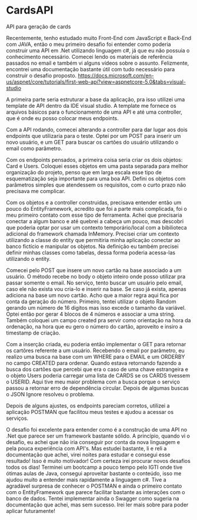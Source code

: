 # CardsAPI
API para geração de cards

Recentemente, tenho estudado muito Front-End com JavaScript e Back-End com JAVA, então o meu primeiro desafio foi entender como poderia construir uma API em .Net utilizando linguagem c#, já que eu não possuia o conhecimento necessário. Comecei lendo os materiais de referência passados no email e também vi alguns vídeos sobre o assunto.
Felizmente, encontrei uma documentação bastante útil com tudo necessário para construir o desafio proposto. 
https://docs.microsoft.com/en-us/aspnet/core/tutorials/first-web-api?view=aspnetcore-5.0&tabs=visual-studio

A primeira parte seria estruturar a base da aplicação, pra isso utilizei uma template de API dentro da IDE visual studio.
A template me fornece os arquivos básicos para o funcionamento de uma API e até uma controller, que é onde eu posso colocar meus endpoints.

Com a API rodando, comecei alterando a controller para dar lugar aos dois endpoints que utilizaria para o teste. Optei por um POST para inserir um novo usuário,
e um GET para buscar os cartões do usuário utilizando o email como parâmetro.

Com os endpoints pensados, a primeira coisa seria criar os dois objetos: Card e Users. Coloquei esses objetos em uma pasta separada para melhor organização do projeto,
penso que em larga escala esse tipo de esquematização seja importante para uma boa API. Defini os objetos com parâmetros simples que atendessem os requisitos, com o curto prazo
não precisava me complicar.

Com os objetos e a controller construidas, precisava entender então um pouco do EntityFramework, acredito que foi a parte mais complicada,
foi o meu primeiro contato com esse tipo de ferramenta. Achei que precisaria conectar a algum banco e até quebrei a cabeça um pouco,
mas descobri que poderia optar por usar um contexto temporário/local com a bibilioteca adicional do framework chamada InMemory.
Precisei criar um contexto utilizando a classe do entity que permitiria minha aplicação conectar ao banco fictício e manipular os objetos.
Na definição eu também precisei definir minhas classes como tabelas, dessa forma poderia acessa-las utilizando o entity.

Comecei pelo POST que insere um novo cartão na base associado a um usuário. O método recebe no body o objeto inteiro onde posso utilizar pra passar somente o email.
No serviço, tento buscar um usuário pelo email, caso ele não exista vou cria-lo e inserir na base. Se caso já exista, apenas adiciona na base um novo cartão.
Acho que a maior regra aqui fica por conta da geração do número. Primeiro, tentei utilizar o objeto Random gerando um número de 16 digitos mas isso excede o tamanho da variável.
Optei então por gerar 4 blocos de 4 números e associar a uma string. Também coloquei um campo created pra servir como orientação na hora da ordenação,
na hora que eu gero o número do cartão, aproveito e insiro a timestamp de criação.

Com a inserção criada, eu poderia então implementar o GET para retornar os cartõres referente a um usuário. Recebendo o email por parâmetro,
eu realizo uma busca na base com um WHERE para o EMAIL e um ORDERBY no campo CREATED para ordenar. Quando estava retornando fazendo a busca dos cartões que percebi
que era o caso de uma chave estrangeira e o objeto Users poderia carregar uma lista de CARDS se os CARDS tivessem o USERID. Aqui tive meu maior problema com a busca
porque o serviço passou a retornar erro de dependência circular. Depois de algumas buscas o JSON Ignore resolveu o problema.

Depois de alguns ajustes, os endpoints pareciam corretos, utilizei a aplicação POSTMAN que facilitou meus testes e ajudou a acessar os serviços.

O desafio foi excelente para entender como é a construção de uma API no .Net que parece ser um framework bastante sólido. A princípio, quando vi o desafio,
eu achei que não iria conseguir por conta da nova linguagem e pela pouca experiência com API's. Mas estudei bastante, li e reli a documentação que achei, virei noites
para estudar e consegui esse resultado! Isso é muito motivador! Com certeza irei procurar novos desafios todos os dias!
Terminei um bootcamp a pouco tempo pelo IGTI onde tive ótimas aulas de Java, consegui aproveitar bastante o conteúdo, isso me ajudou muito a entender 
mais rapidamente a linguagem c#. Tive a agradável surpresa de conhecer o POSTMAN e ainda o primeiro contato com o EntityFramework que parece facilitar
bastante as interações com o banco de dados. 
Tentei implementar ainda o Swagger como sugeria na documentação que achei, mas sem sucesso. Irei ler mais sobre para poder aplicar futuramente!

